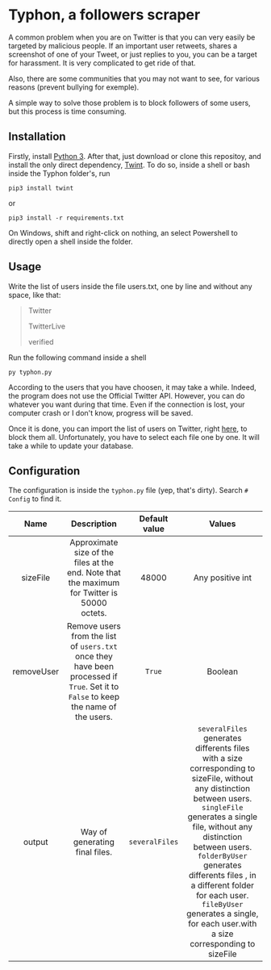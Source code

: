 # Typhon, a followers scraper

A common problem when you are on Twitter is that you can very easily be targeted by malicious people. If an important user retweets, shares a screenshot of one of your Tweet, or just replies to you, you can be a target for harassment. It is very complicated to get ride of that.

Also, there are some communities that you may not want to see, for various reasons (prevent bullying for exemple).

A simple way to solve those problem is to block followers of some users, but this process is time consuming.

## Installation

Firstly, install [Python 3](https://python.org). After that, just download or clone this repositoy, and install the only direct dependency, [Twint](https://github.com/twintproject/twint). To do so, inside a shell or bash inside the Typhon folder's, run

```
pip3 install twint
```

or

```
pip3 install -r requirements.txt
```

On Windows, shift and right-click on nothing, an select Powershell to directly open a shell inside the folder.

## Usage

Write the list of users inside the file users.txt, one by line and without any space, like that:

> Twitter
> 
> TwitterLive
> 
> verified

Run the following command inside a shell

```
py typhon.py
```

According to the users that you have choosen, it may take a while. Indeed, the program does not use the Official Twitter API. However, you can do whatever you want during that time. Even if the connection is lost, your computer crash or I don't know, progress will be saved.

Once it is done, you can import the list of users on Twitter, right [here](https://twitter.com/settings/blocked), to block them all. Unfortunately, you have to select each file one by one. It will take a while to update your database.

## Configuration

The configuration is inside the `typhon.py` file (yep, that's dirty). Search `# Config` to find it.

| Name       | Description                                                                                                                         | Default value  | Values                                                                                                                                                                                                                                                                                                                                                                     |
|:----------:|:-----------------------------------------------------------------------------------------------------------------------------------:|:--------------:|:--------------------------------------------------------------------------------------------------------------------------------------------------------------------------------------------------------------------------------------------------------------------------------------------------------------------------------------------------------------------------:|
| sizeFile   | Approximate size of the files at the end. Note that the maximum for Twitter is 50000 octets.                                        | 48000          | Any positive int                                                                                                                                                                                                                                                                                                                                                           |
| removeUser | Remove users from the list of `users.txt` once they have been processed if `True`. Set it to `False` to keep the name of the users. | `True`         | Boolean                                                                                                                                                                                                                                                                                                                                                                    |
| output     | Way of generating final files.                                                                                                      | `severalFiles` | `severalFiles` generates differents files with a size corresponding to sizeFile, without any distinction between users. `singleFile` generates a single file, without any distinction between users. `folderByUser` generates differents files , in a different folder for each user. `fileByUser` generates a single, for each user.with a size corresponding to sizeFile |

